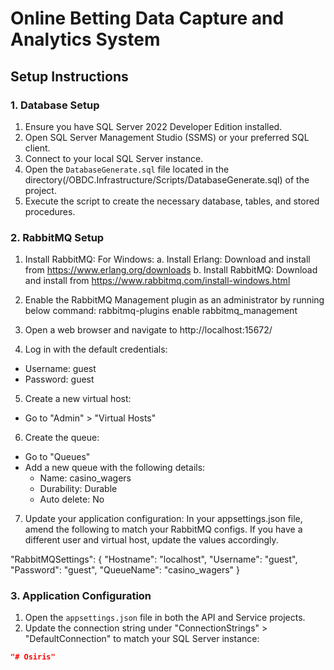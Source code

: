 # Online Betting Data Capture and Analytics System

## Setup Instructions

### 1. Database Setup

1. Ensure you have SQL Server 2022 Developer Edition installed.
2. Open SQL Server Management Studio (SSMS) or your preferred SQL client.
3. Connect to your local SQL Server instance.
4. Open the `DatabaseGenerate.sql` file located in the directory(/OBDC.Infrastructure/Scripts/DatabaseGenerate.sql) of the project.
5. Execute the script to create the necessary database, tables, and stored procedures.

### 2. RabbitMQ Setup

1. Install RabbitMQ:
For Windows:
a. Install Erlang: Download and install from https://www.erlang.org/downloads
b. Install RabbitMQ: Download and install from https://www.rabbitmq.com/install-windows.html

2. Enable the RabbitMQ Management plugin as an administrator by running below command:
rabbitmq-plugins enable rabbitmq_management

3. Open a web browser and navigate to http://localhost:15672/
4. Log in with the default credentials:
- Username: guest
- Password: guest
5. Create a new virtual host:
- Go to "Admin" > "Virtual Hosts"

6. Create the queue:
- Go to "Queues"
- Add a new queue with the following details:
  - Name: casino_wagers
  - Durability: Durable
  - Auto delete: No
7. Update your application configuration:
In your appsettings.json file, amend the following to match your RabbitMQ configs.
If you have a different user and virtual host, update the values accordingly.

  "RabbitMQSettings": {
    "Hostname": "localhost",
    "Username": "guest",
    "Password": "guest",
    "QueueName": "casino_wagers"
  }

### 3. Application Configuration

1. Open the `appsettings.json` file in both the API and Service projects.
2. Update the connection string under "ConnectionStrings" > "DefaultConnection" to match your SQL Server instance:
```json
"# Osiris" 

